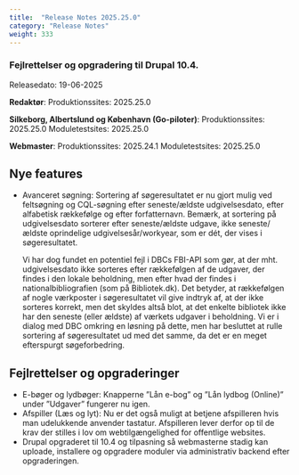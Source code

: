 ```yaml
---
title:  "Release Notes 2025.25.0"
category: "Release Notes"
weight: 333
---  
```


### Fejlrettelser og opgradering til Drupal 10.4.  

Releasedato: 19-06-2025

**Redaktør**: Produktionssites: 2025.25.0

**Silkeborg, Albertslund og København (Go-piloter)**: Produktionssites: 2025.25.0 Moduletestsites: 2025.25.0

**Webmaster**: Produktionssites: 2025.24.1 Moduletestsites: 2025.25.0

## Nye features
- Avanceret søgning: Sortering af søgeresultatet er nu gjort mulig ved feltsøgning og CQL-søgning efter seneste/ældste udgivelsesdato, efter alfabetisk rækkefølge og efter forfatternavn. Bemærk, at sortering på udgivelsesdato sorterer efter seneste/ældste udgave, ikke seneste/ældste oprindelige udgivelsesår/workyear, som er dét, der vises i søgeresultatet.
  
    Vi har dog fundet en potentiel fejl i DBCs FBI-API som gør, at der mht. udgivelsesdato ikke sorteres efter rækkefølgen af de udgaver, der findes i den lokale beholdning, men efter hvad der findes i nationalbibliografien (som på Bibliotek.dk). Det betyder, at rækkefølgen af nogle     værkposter i søgeresultatet vil give indtryk af, at der ikke sorteres korrekt, men det skyldes altså blot, at det enkelte bibliotek ikke har den seneste (eller ældste) af værkets udgaver i beholdning. Vi er i dialog med DBC omkring en løsning på dette, men har besluttet at rulle     sortering af søgeresultatet ud med det samme, da det er en meget efterspurgt søgeforbedring.


## Fejlrettelser og opgraderinger
- E-bøger og lydbøger: Knapperne ”Lån e-bog” og ”Lån lydbog (Online)” under ”Udgaver” fungerer nu igen.
- Afspiller (Læs og lyt): Nu er det også muligt at betjene afspilleren hvis man udelukkende anvender tastatur. Afspilleren lever derfor op til de krav der stilles i lov om webtilgængelighed for offentlige websites.
- Drupal opgraderet til 10.4 og tilpasning så webmasterne stadig kan uploade, installere og opgradere moduler via administrativ backend efter opgraderingen. 

